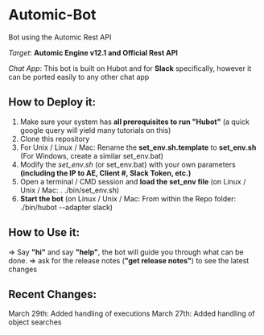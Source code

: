 # Automic-Bot
Bot using the Automic Rest API

 *Target*: **Automic Engine v12.1 and Official Rest API**

 *Chat App*: This bot is built on Hubot and for **Slack** specifically, however it can be ported easily to any other chat app

## **How to Deploy it:**
  1. Make sure your system has **all prerequisites to run "Hubot"** (a quick google query will yield many tutorials on this)
  2. Clone this repository
  3. For Unix / Linux / Mac: Rename the **set_env.sh.template** to **set_env.sh** (For Windows, create a similar set_env.bat)
  4. Modify the *set_env.sh* (or set_env.bat) with your own parameters **(including the IP to AE, Client #, Slack Token, etc.)**
  5. Open a terminal / CMD session and **load the set_env file** (on Linux / Unix / Mac:  . ./bin/set_env.sh)
  6. **Start the bot** (on Linux / Unix / Mac: From within the Repo folder: ./bin/hubot --adapter slack)
  
## **How to Use it:**
  => Say **"hi"** and say **"help"**, the bot will guide you through what can be done.
  => ask for the release notes (**"get release notes"**) to see the latest changes
  
## **Recent Changes:**
  March 29th: Added handling of executions
  March 27th: Added handling of object searches
